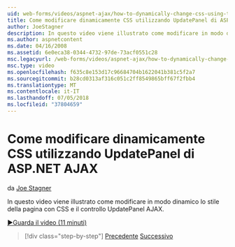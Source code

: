 ```yaml
---
uid: web-forms/videos/aspnet-ajax/how-to-dynamically-change-css-using-the-aspnet-ajax-updatepanel
title: Come modificare dinamicamente CSS utilizzando UpdatePanel di ASP.NET AJAX | Microsoft Docs
author: JoeStagner
description: In questo video viene illustrato come modificare in modo dinamico lo stile della pagina con CSS e il controllo UpdatePanel AJAX.
ms.author: aspnetcontent
ms.date: 04/16/2008
ms.assetid: 6e0eca38-0344-4732-97de-73acf0551c28
msc.legacyurl: /web-forms/videos/aspnet-ajax/how-to-dynamically-change-css-using-the-aspnet-ajax-updatepanel
msc.type: video
ms.openlocfilehash: f635c8e153d17c96684704b1622041b381c5f2a7
ms.sourcegitcommit: b28cd0313af316c051c2ff8549865bff67f2fbb4
ms.translationtype: MT
ms.contentlocale: it-IT
ms.lasthandoff: 07/05/2018
ms.locfileid: "37804659"
---
```

<a name="how-to-dynamically-change-css-using-the-aspnet-ajax-updatepanel"></a>Come modificare dinamicamente CSS utilizzando UpdatePanel di ASP.NET AJAX
====================
da [Joe Stagner](https://github.com/JoeStagner)

In questo video viene illustrato come modificare in modo dinamico lo stile della pagina con CSS e il controllo UpdatePanel AJAX.

[&#9654;Guarda il video (11 minuti)](https://channel9.msdn.com/Blogs/ASP-NET-Site-Videos/how-to-dynamically-change-css-using-the-aspnet-ajax-updatepanel)

> [!div class="step-by-step"]
> [Precedente](basic-aspnet-authentication-in-an-ajax-enabled-application.md)
> [Successivo](how-to-dynamically-add-controls-to-a-web-page.md)
